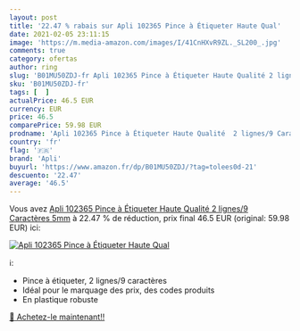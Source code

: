 ```yaml
---
layout: post
title: '22.47 % rabais sur Apli 102365 Pince à Étiqueter Haute Qual'
date: 2021-02-05 23:11:15
image: 'https://m.media-amazon.com/images/I/41CnHXvR9ZL._SL200_.jpg'
comments: true
category: ofertas
author: ring
slug: 'B01MU50ZDJ-fr Apli 102365 Pince à Étiqueter Haute Qualité 2 lignes/9...'
sku: 'B01MU50ZDJ-fr'
tags: [  ]
actualPrice: 46.5 EUR
currency: EUR
price: 46.5
comparePrice: 59.98 EUR
prodname: 'Apli 102365 Pince à Étiqueter Haute Qualité  2 lignes/9 Caractères  5mm'
country: 'fr'
flag: '🇫🇷'
brand: 'Apli'
buyurl: 'https://www.amazon.fr/dp/B01MU50ZDJ/?tag=tolees0d-21'
descuento: '22.47'
average: '46.5'
---
```


Vous avez [Apli 102365 Pince à Étiqueter Haute Qualité  2 lignes/9 Caractères  5mm](https://www.amazon.fr/dp/B01MU50ZDJ/?tag=tolees0d-21)  à  22.47 % de réduction, prix final  46.5 EUR (original: 59.98 EUR) ici:

[![Apli 102365 Pince à Étiqueter Haute Qual](https://m.media-amazon.com/images/I/41CnHXvR9ZL._SL200_.jpg)](https://www.amazon.fr/dp/B01MU50ZDJ/?tag=tolees0d-21)

ℹ️:

- Pince à étiqueter, 2 lignes/9 caractères
- Idéal pour le marquage des prix, des codes produits
- En plastique robuste

[🛒 Achetez-le maintenant!!](https://www.amazon.fr/dp/B01MU50ZDJ/?tag=tolees0d-21)

